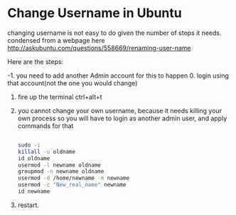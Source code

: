 # Change Username in Ubuntu

changing username is not easy to do given the number of steps it needs.
condensed from a webpage here http://askubuntu.com/questions/558669/renaming-user-name

Here are the steps:

-1. you need to add another Admin account for this to happen
0. login using that account(not the one you would change)
1. fire up the terminal ctrl+alt+t
2. you cannot change your own username, because it needs killing your own process
so you will have to login as another admin user, and apply commands for that

    ```Bash

   	sudo -i
	killall -u oldname
	id oldname
	usermod -l newname oldname
	groupmod -n newname oldname
	usermod -d /home/newname -m newname
	usermod -c "New_real_name" newname
	id newname
    ```

3. restart.


